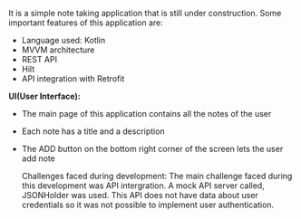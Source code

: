 It is a simple note taking application that is still under construction. Some important features of this application are:
- Language used: Kotlin
- MVVM architecture 
- REST API
- Hilt
- API integration with Retrofit
  
**UI(User Interface):**
- The main page of this application contains all the notes of the user
- Each note has a title and a description 
- The ADD button on the bottom right corner of the screen lets the user add note

  Challenges faced during development:
  The main challenge faced during this development was API intergration. A mock API server called, JSONHolder was used. This API does not have data about user credentials so it was not possible to
  implement user authentication. 
